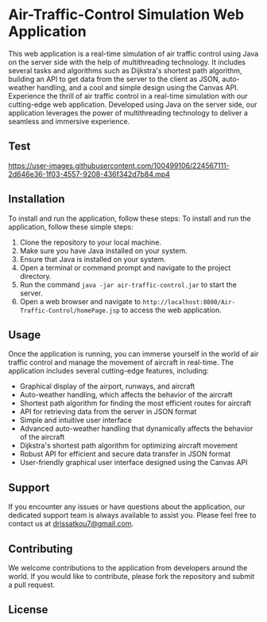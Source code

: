 # Air-Traffic-Control Simulation Web Application

This web application is a real-time simulation of air traffic control using Java on the server side with the help of multithreading technology. It includes several tasks and algorithms such as Dijkstra's shortest path algorithm, building an API to get data from the server to the client as JSON, auto-weather handling, and a cool and simple design using the Canvas API.
Experience the thrill of air traffic control in a real-time simulation with our cutting-edge web application. Developed using Java on the server side, our application leverages the power of multithreading technology to deliver a seamless and immersive experience.
## Test
https://user-images.githubusercontent.com/100499106/224567111-2d646e36-1f03-4557-9208-436f342d7b84.mp4
## Installation

To install and run the application, follow these steps:
To install and run the application, follow these simple steps:

1. Clone the repository to your local machine.
2. Make sure you have Java installed on your system.
2. Ensure that Java is installed on your system.
3. Open a terminal or command prompt and navigate to the project directory.
4. Run the command `java -jar air-traffic-control.jar` to start the server.
5. Open a web browser and navigate to `http://localhost:8080/Air-Traffic-Control/homePage.jsp` to access the web application.

## Usage

Once the application is running, you can immerse yourself in the world of air traffic control and manage the movement of aircraft in real-time. The application includes several cutting-edge features, including:

- Graphical display of the airport, runways, and aircraft
- Auto-weather handling, which affects the behavior of the aircraft
- Shortest path algorithm for finding the most efficient routes for aircraft
- API for retrieving data from the server in JSON format
- Simple and intuitive user interface
- Advanced auto-weather handling that dynamically affects the behavior of the aircraft
- Dijkstra's shortest path algorithm for optimizing aircraft movement
- Robust API for efficient and secure data transfer in JSON format
- User-friendly graphical user interface designed using the Canvas API

## Support

If you encounter any issues or have questions about the application, our dedicated support team is always available to assist you. Please feel free to contact us at <drissatkou7@gmail.com>.

## Contributing

We welcome contributions to the application from developers around the world. If you would like to contribute, please fork the repository and submit a pull request.

## License
